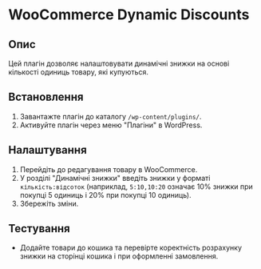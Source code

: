 # WooCommerce Dynamic Discounts

## Опис

Цей плагін дозволяє налаштовувати динамічні знижки на основі кількості одиниць товару, які купуються.

## Встановлення

1. Завантажте плагін до каталогу `/wp-content/plugins/`.
2. Активуйте плагін через меню "Плагіни" в WordPress.

## Налаштування

1. Перейдіть до редагування товару в WooCommerce.
2. У розділі "Динамічні знижки" введіть знижки у форматі `кількість:відсоток` (наприклад, `5:10,10:20` означає 10% знижки при покупці 5 одиниць і 20% при покупці 10 одиниць).
3. Збережіть зміни.

## Тестування

- Додайте товари до кошика та перевірте коректність розрахунку знижки на сторінці кошика і при оформленні замовлення.
